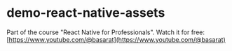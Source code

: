 # demo-react-native-assets

Part of the course "React Native for Professionals".
Watch it for free: [https://www.youtube.com/@basarat](https://www.youtube.com/@basarat)
